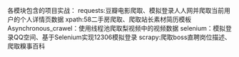 各模块包含的项目实战：
requests:豆瓣电影爬取、模拟登录人人网并爬取当前用户的个人详情页数据
xpath:58二手房爬取、爬取站长素材简历模板
Asynchronous_crawel：使用线程池爬取梨视频中的视频数据
selenium：模拟登录QQ空间、基于Selenium实现12306模拟登录
scrapy:爬取boss直聘岗位描述、爬取糗事百科
